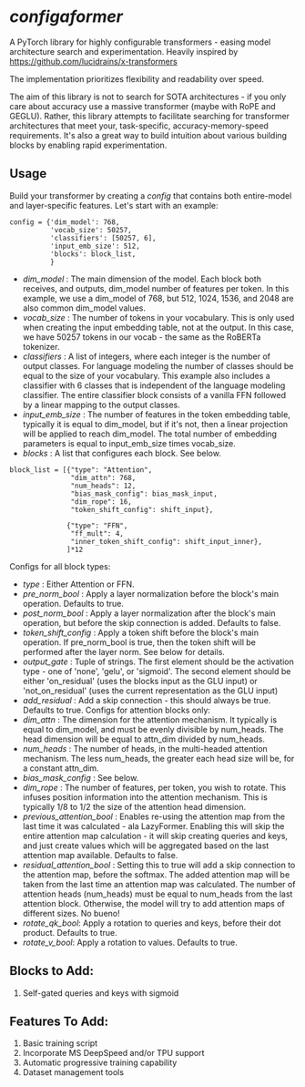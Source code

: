 # *configaformer*
A PyTorch library for highly configurable transformers - easing model architecture search and experimentation. Heavily inspired by https://github.com/lucidrains/x-transformers

The implementation prioritizes flexibility and readability over speed.

The aim of this library is not to search for SOTA architectures - if you only care about accuracy use a massive transformer (maybe with RoPE and GEGLU). Rather, this library attempts to facilitate searching for transformer architectures that meet your, task-specific, accuracy-memory-speed requirements. It's also a great way to build intuition about various building blocks by enabling rapid experimentation. 
## Usage
Build your transformer by creating a *config* that contains both entire-model and layer-specific features. Let's start with an example:
```
config = {'dim_model': 768,
          'vocab_size': 50257,
          'classifiers': [50257, 6],
          'input_emb_size': 512,
          'blocks': block_list,
          }
```
- *dim_model* : The main dimension of the model. Each block both receives, and outputs, dim_model number of features per token. In this example, we use a dim_model of 768, but 512, 1024, 1536, and 2048 are also common dim_model values.
- *vocab_size* : The number of tokens in your vocabulary. This is only used when creating the input embedding table, not at the output. In this case, we have 50257 tokens in our vocab - the same as the RoBERTa tokenizer.
- *classifiers* : A list of integers, where each integer is the number of output classes. For language modeling the number of classes should be equal to the size of your vocabulary. This example also includes a classifier with 6 classes that is independent of the language modeling classifier. The entire classifier block consists of a vanilla FFN followed by a linear mapping to the output classes.
- *input_emb_size* : The number of features in the token embedding table, typically it is equal to dim_model, but if it's not, then a linear projection will be applied to reach dim_model. The total number of embedding parameters is equal to input_emb_size times vocab_size.
- *blocks* : A list that configures each block. See below.
```
block_list = [{"type": "Attention",
               "dim_attn": 768,
               "num_heads": 12,
               "bias_mask_config": bias_mask_input,
               "dim_rope": 16,
               "token_shift_config": shift_input},
              
              {"type": "FFN",
               "ff_mult": 4,
               "inner_token_shift_config": shift_input_inner},
              ]*12
```
Configs for all block types:
- *type* : Either Attention or FFN.
- *pre_norm_bool* : Apply a layer normalization before the block's main operation. Defaults to true.
- *post_norm_bool* : Apply a layer normalization after the block's main operation, but before the skip connection is added. Defaults to false.
- *token_shift_config* : Apply a token shift before the block's main operation. If pre_norm_bool is true, then the token shift will be performed after the layer norm. See below for details.
- *output_gate* :  Tuple of strings. The first element should be the activation type - one of 'none', 'gelu', or 'sigmoid'. The second element should be either 'on_residual' (uses the blocks input as the GLU input) or 'not_on_residual' (uses the current representation as the GLU input)
- *add_residual* : Add a skip connection - this should always be true. Defaults to true.
Configs for attention blocks only:
- *dim_attn* : The dimension for the attention mechanism. It typically is equal to dim_model, and must be evenly divisible by num_heads. The head dimension will be equal to attn_dim divided by num_heads.
- *num_heads* : The number of heads, in the multi-headed attention mechanism. The less num_heads, the greater each head size will be, for a constant attn_dim.
- *bias_mask_config* : See below. 
- *dim_rope* : The number of features, per token, you wish to rotate. This infuses position information into the attention mechanism. This is typically 1/8 to 1/2 the size of the attention head dimension.
- *previous_attention_bool* : Enables re-using the attention map from the last time it was calculated - ala LazyFormer. Enabling this will skip the entire attention map calculation - it will skip creating queries and keys, and just create values which will be aggregated based on the last attention map available. Defaults to false.
- *residual_attention_bool* : Setting this to true will add a skip connection to the attention map, before the softmax. The added attention map will be taken from the last time an attention map was calculated. The number of attention heads (num_heads) must be equal to num_heads from the last attention block. Otherwise, the model will try to add attention maps of different sizes. No bueno!
- *rotate_qk_bool*: Apply a rotation to queries and keys, before their dot product. Defaults to true. 
- *rotate_v_bool*: Apply a rotation to values. Defaults to true.

## Blocks to Add:
1. Self-gated queries and keys with sigmoid

## Features To Add:
1. Basic training script
2. Incorporate MS DeepSpeed and/or TPU support
3. Automatic progressive training capability
4. Dataset management tools
